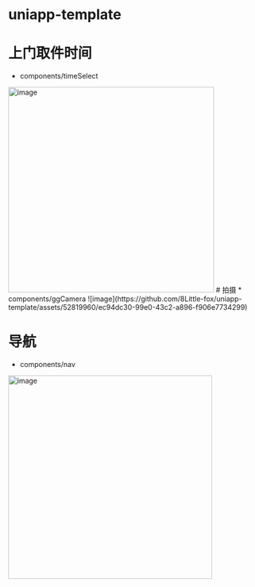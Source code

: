 # uniapp-template

# 上门取件时间 
* components/timeSelect
<img width="414" alt="image" src="https://github.com/8Little-fox/uniapp-template/assets/52819960/83092601-06c6-4704-896a-f4e1230b06ce">
# 拍摄
* components/ggCamera
![image](https://github.com/8Little-fox/uniapp-template/assets/52819960/ec94dc30-99e0-43c2-a896-f906e7734299)

# 导航
* components/nav
<img width="410" alt="image" src="https://github.com/8Little-fox/uniapp-template/assets/52819960/5231a4f5-7a4f-446b-9400-9b6e93443415">

